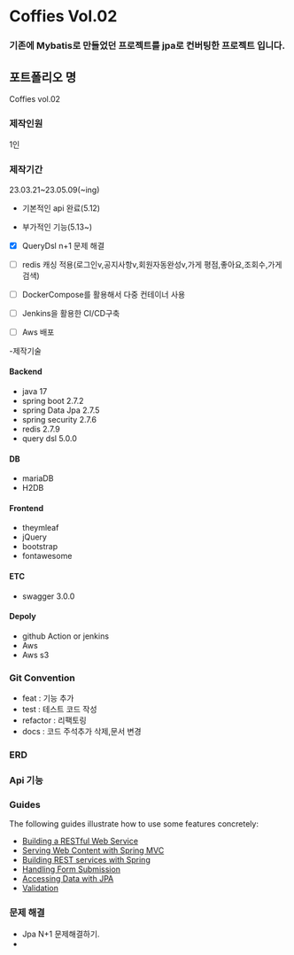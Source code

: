 # Coffies Vol.02

### 기존에 Mybatis로 만들었던 프로젝트를 jpa로 컨버팅한 프로젝트 입니다.

## 포트폴리오 명

Coffies vol.02

### 제작인원
1인

### 제작기간

23.03.21~23.05.09(~ing)

- 기본적인 api 완료(5.12)

- 부가적인 기능(5.13~)

-[x] QueryDsl n+1 문제 해결

-[ ] redis 캐싱 적용(로그인v,공지사항v,회원자동완성v,가게 평점,좋아요,조회수,가게 검색)

-[ ] DockerCompose를 활용해서 다중 컨테이너 사용

-[ ] Jenkins을 활용한 CI/CD구축

-[ ] Aws 배포

-제작기술

#### Backend
- java 17
- spring boot 2.7.2
- spring Data Jpa 2.7.5
- spring security 2.7.6
- redis 2.7.9
- query dsl 5.0.0

#### DB
- mariaDB
- H2DB

#### Frontend
- theymleaf
- jQuery
- bootstrap
- fontawesome

#### ETC
- swagger 3.0.0

#### Depoly
- github Action or jenkins
- Aws
- Aws s3

### Git Convention

- feat : 기능 추가
- test : 테스트 코드 작성
- refactor : 리팩토링
- docs : 코드 주석추가 삭제,문서 변경

### ERD

### Api 기능

### Guides

The following guides illustrate how to use some features concretely:

* [Building a RESTful Web Service](https://spring.io/guides/gs/rest-service/)
* [Serving Web Content with Spring MVC](https://spring.io/guides/gs/serving-web-content/)
* [Building REST services with Spring](https://spring.io/guides/tutorials/rest/)
* [Handling Form Submission](https://spring.io/guides/gs/handling-form-submission/)
* [Accessing Data with JPA](https://spring.io/guides/gs/accessing-data-jpa/)
* [Validation](https://spring.io/guides/gs/validating-form-input/)

### 문제 해결

- Jpa N+1 문제해결하기.
- 
